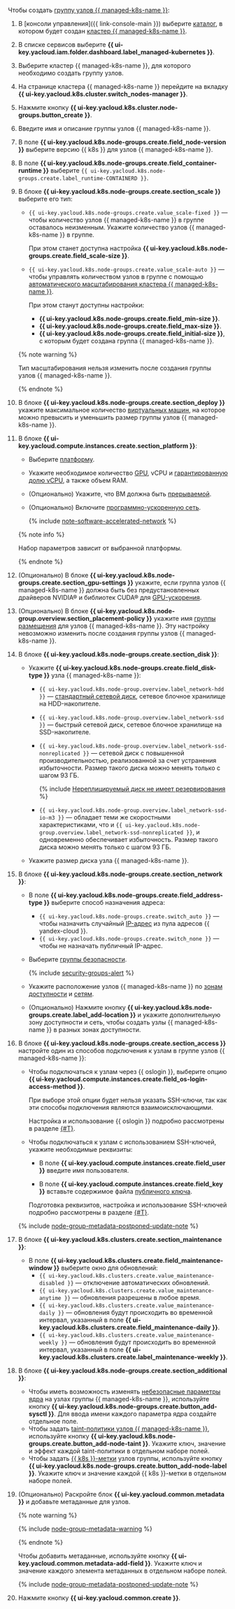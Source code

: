 Чтобы создать [группу узлов {{ managed-k8s-name }}](../../managed-kubernetes/concepts/index.md#node-group):
1. В [консоли управления]({{ link-console-main }}) выберите [каталог](../../resource-manager/concepts/resources-hierarchy.md#folder), в котором будет создан [кластер {{ managed-k8s-name }}](../../managed-kubernetes/concepts/index.md#kubernetes-cluster).
1. В списке сервисов выберите **{{ ui-key.yacloud.iam.folder.dashboard.label_managed-kubernetes }}**.
1. Выберите кластер {{ managed-k8s-name }}, для которого необходимо создать группу узлов.
1. На странице кластера {{ managed-k8s-name }} перейдите на вкладку **{{ ui-key.yacloud.k8s.cluster.switch_nodes-manager }}**.
1. Нажмите кнопку **{{ ui-key.yacloud.k8s.cluster.node-groups.button_create }}**.
1. Введите имя и описание группы узлов {{ managed-k8s-name }}.
1. В поле **{{ ui-key.yacloud.k8s.node-groups.create.field_node-version }}** выберите версию {{ k8s }} для узлов {{ managed-k8s-name }}.
1. В поле **{{ ui-key.yacloud.k8s.node-groups.create.field_container-runtime }}** выберите `{{ ui-key.yacloud.k8s.node-groups.create.label_runtime-CONTAINERD }}`.
1. В блоке **{{ ui-key.yacloud.k8s.node-groups.create.section_scale }}** выберите его тип:
   * `{{ ui-key.yacloud.k8s.node-groups.create.value_scale-fixed }}` — чтобы количество узлов {{ managed-k8s-name }} в группе оставалось неизменным. Укажите количество узлов {{ managed-k8s-name }} в группе.

     При этом станет доступна настройка **{{ ui-key.yacloud.k8s.node-groups.create.field_scale-size }}**.
   * `{{ ui-key.yacloud.k8s.node-groups.create.value_scale-auto }}` — чтобы управлять количеством узлов в группе с помощью [автоматического масштабирования кластера {{ managed-k8s-name }}](../../managed-kubernetes/concepts/autoscale.md#ca).

     При этом станут доступны настройки:
     * **{{ ui-key.yacloud.k8s.node-groups.create.field_min-size }}**.
     * **{{ ui-key.yacloud.k8s.node-groups.create.field_max-size }}**.
     * **{{ ui-key.yacloud.k8s.node-groups.create.field_initial-size }}**, с которым будет создана группа {{ managed-k8s-name }}.

   {% note warning %}

   Тип масштабирования нельзя изменить после создания группы узлов {{ managed-k8s-name }}.

   {% endnote %}

1. В блоке **{{ ui-key.yacloud.k8s.node-groups.create.section_deploy }}** укажите максимальное количество [виртуальных машин](../../compute/concepts/vm.md), на которое можно превысить и уменьшить размер группы узлов {{ managed-k8s-name }}.
1. В блоке **{{ ui-key.yacloud.compute.instances.create.section_platform }}**:
   * Выберите [платформу](../../compute/concepts/vm-platforms.md).
   * Укажите необходимое количество [GPU](../../compute/concepts/gpus.md), vCPU и [гарантированную долю vCPU](../../compute/concepts/performance-levels.md), а также объем RAM.
   * (Опционально) Укажите, что ВМ должна быть [прерываемой](../../compute/concepts/preemptible-vm.md).
   * (Опционально) Включите [программно-ускоренную сеть](../../compute/concepts/software-accelerated-network.md).

     {% include [note-software-accelerated-network](note-software-accelerated-network.md) %}

   {% note info %}

   Набор параметров зависит от выбранной платформы.

   {% endnote %}

1. (Опционально) В блоке **{{ ui-key.yacloud.k8s.node-groups.create.section_gpu-settings }}** укажите, если группа узлов {{ managed-k8s-name }} должна быть без предустановленных драйверов NVIDIA® и библиотек CUDA® для [GPU-ускорения](../../compute/concepts/gpus.md).
1. (Опционально) В блоке **{{ ui-key.yacloud.k8s.node-group.overview.section_placement-policy }}** укажите имя [группы размещения](../../compute/concepts/placement-groups.md) для узлов {{ managed-k8s-name }}. Эту настройку невозможно изменить после создания группы узлов {{ managed-k8s-name }}.
1. В блоке **{{ ui-key.yacloud.k8s.node-groups.create.section_disk }}**:
   * Укажите **{{ ui-key.yacloud.k8s.node-groups.create.field_disk-type }}** узла {{ managed-k8s-name }}:
     * `{{ ui-key.yacloud.k8s.node-group.overview.label_network-hdd }}` — [стандартный сетевой диск](../../compute/concepts/disk.md#disks-types), сетевое блочное хранилище на HDD-накопителе.
     * `{{ ui-key.yacloud.k8s.node-group.overview.label_network-ssd }}` — быстрый сетевой диск, сетевое блочное хранилище на SSD-накопителе.
     * `{{ ui-key.yacloud.k8s.node-group.overview.label_network-ssd-nonreplicated }}` — сетевой диск с повышенной производительностью, реализованной за счет устранения избыточности. Размер такого диска можно менять только с шагом 93 ГБ.

       {% include [Нереплицируемый диск не имеет резервирования](nrd-no-backup-note.md) %}

     * `{{ ui-key.yacloud.k8s.node-group.overview.label_network-ssd-io-m3 }}` — обладает теми же скоростными характеристиками, что и `{{ ui-key.yacloud.k8s.node-group.overview.label_network-ssd-nonreplicated }}`, и одновременно обеспечивает избыточность. Размер такого диска можно менять только с шагом 93 ГБ.

   * Укажите размер диска узла {{ managed-k8s-name }}.
1. В блоке **{{ ui-key.yacloud.k8s.node-groups.create.section_network }}**:
   * В поле **{{ ui-key.yacloud.k8s.node-groups.create.field_address-type }}** выберите способ назначения адреса:
     * `{{ ui-key.yacloud.k8s.node-groups.create.switch_auto }}` — чтобы назначить случайный [IP-адрес](../../vpc/concepts/address.md) из пула адресов {{ yandex-cloud }}.
     * `{{ ui-key.yacloud.k8s.node-groups.create.switch_none }}` — чтобы не назначать публичный IP-адрес.
   * Выберите [группы безопасности](../../vpc/concepts/security-groups.md).

     {% include [security-groups-alert](security-groups-alert.md) %}


   * Укажите расположение узлов {{ managed-k8s-name }} по [зонам доступности](../../overview/concepts/geo-scope.md) и [сетям](../../vpc/concepts/network.md#network).
   * (Опционально) Нажмите кнопку **{{ ui-key.yacloud.k8s.node-groups.create.label_add-location }}** и укажите дополнительную зону доступности и сеть, чтобы создать узлы {{ managed-k8s-name }} в разных зонах доступности.


1. В блоке **{{ ui-key.yacloud.k8s.node-groups.create.section_access }}** настройте один из способов подключения к узлам в группе узлов {{ managed-k8s-name }}:

    * Чтобы подключаться к узлам через {{ oslogin }}, выберите опцию **{{ ui-key.yacloud.compute.instances.create.field_os-login-access-method }}**.

        При выборе этой опции будет нельзя указать SSH-ключи, так как эти способы подключения являются взаимоисключающими.

        Настройка и использование {{ oslogin }} подробно рассмотрены в разделе [{#T}](../../managed-kubernetes/operations/node-connect-oslogin.md).

    * Чтобы подключаться к узлам с использованием SSH-ключей, укажите необходимые реквизиты:

        * В поле **{{ ui-key.yacloud.compute.instances.create.field_user }}** введите имя пользователя.

        * В поле **{{ ui-key.yacloud.compute.instances.create.field_key }}** вставьте содержимое файла [публичного ключа](../../managed-kubernetes/operations/node-connect-ssh.md#creating-ssh-keys).

        Подготовка реквизитов, настройка и использование SSH-ключей подробно рассмотрены в разделе [{#T}](../../managed-kubernetes/operations/node-connect-ssh.md).

    {% include [node-group-metadata-postponed-update-note](./node-group-metadata-postponed-update-note.md) %}

1. В блоке **{{ ui-key.yacloud.k8s.clusters.create.section_maintenance }}**:
   * В поле **{{ ui-key.yacloud.k8s.clusters.create.field_maintenance-window }}** выберите окно для обновлений:
     * `{{ ui-key.yacloud.k8s.clusters.create.value_maintenance-disabled }}` — отключение автоматических обновлений.
     * `{{ ui-key.yacloud.k8s.clusters.create.value_maintenance-anytime }}` — обновления разрешены в любое время.
     * `{{ ui-key.yacloud.k8s.clusters.create.value_maintenance-daily }}` — обновления будут происходить во временной интервал, указанный в поле **{{ ui-key.yacloud.k8s.clusters.create.field_maintenance-daily }}**.
     * `{{ ui-key.yacloud.k8s.clusters.create.value_maintenance-weekly }}` — обновления будут происходить во временной интервал, указанный в поле **{{ ui-key.yacloud.k8s.clusters.create.label_maintenance-weekly }}**.
1. В блоке **{{ ui-key.yacloud.k8s.node-groups.create.section_additional }}**:
   * Чтобы иметь возможность изменять [небезопасные параметры ядра](../../managed-kubernetes/concepts/index.md#node-group) на узлах группы {{ managed-k8s-name }}, используйте кнопку **{{ ui-key.yacloud.k8s.node-groups.create.button_add-sysctl }}**. Для ввода имени каждого параметра ядра создайте отдельное поле.
   * Чтобы задать [taint-политики узлов {{ managed-k8s-name }}](../../managed-kubernetes/concepts/index.md#taints-tolerations), используйте кнопку **{{ ui-key.yacloud.k8s.node-groups.create.button_add-node-taint }}**. Укажите ключ, значение и эффект каждой taint-политики в отдельном наборе полей.
   * Чтобы задать [{{ k8s }}-метки](../../managed-kubernetes/concepts/index.md#node-labels) узлов группы, используйте кнопку **{{ ui-key.yacloud.k8s.node-groups.create.button_add-node-label }}**. Укажите ключ и значение каждой {{ k8s }}-метки в отдельном наборе полей.

1. (Опционально) Раскройте блок **{{ ui-key.yacloud.common.metadata }}** и добавьте метаданные для узлов.

    {% note warning %}

    {% include [node-group-metadata-warning](./node-group-metadata-warning.md) %}

    {% endnote %}

    Чтобы добавить метаданные, используйте кнопку **{{ ui-key.yacloud.common.metadata-add-field }}**. Укажите ключ и значение каждого элемента метаданных в отдельном наборе полей.

    {% include [node-group-metadata-postponed-update-note](./node-group-metadata-postponed-update-note.md) %}

1. Нажмите кнопку **{{ ui-key.yacloud.common.create }}**.
